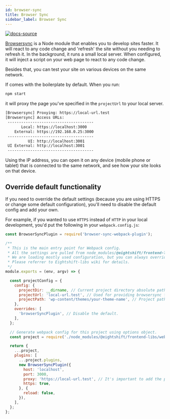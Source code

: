 ```yaml
---
id: browser-sync
title: Browser Sync
sidebar_label: Browser Sync
---
```


[![docs-source](https://img.shields.io/badge/source-eigthshift--frontend--libs-yellow?style=for-the-badge&logo=javascript&labelColor=2a2a2a)](https://github.com/infinum/eightshift-frontend-libs)


[Browsersync](https://browsersync.io/docs) is a Node module that enables you to develop sites faster. It will react to any code change and 'refresh' the site without you needing to refresh it. In the background, it runs a small local server. When configured, it will inject a script on your web page to react to any code change.

Besides that, you can test your site on various devices on the same network.

If comes with the boilerplate by default. When you run:

```bash
npm start
```

it will proxy the page you've specified in the `projectUrl` to your local server.

```bash
[Browsersync] Proxying: https://local-url.test
[Browsersync] Access URLs:
 --------------------------------------
       Local: https://localhost:3000
    External: https://192.168.0.25:3000
 --------------------------------------
          UI: http://localhost:3001
 UI External: http://localhost:3001
 --------------------------------------
```

Using the IP address, you can open it on any device (mobile phone or tablet) that is connected to the same network, and see how your site looks on that device.

## Override default functionality

If you need to override the default settings (because you are using HTTPS or change some default configuration), you'll need to disable the default config and add your own.

For example, if you wanted to use `HTTPS` instead of `HTTP` in your local development, you'd put the following in your `webpack.config.js`:

```js
const BrowserSyncPlugin = require('browser-sync-webpack-plugin');

/**
 * This is the main entry point for Webpack config.
 * All the settings are pulled from node_modules/@eightshift/frontend-libs/webpack.
 * We are loading mostly used configuration, but you can always override or turn off the default setup and provide your own.
 * Please referrer to Eightshift-libs wiki for details.
 */
module.exports = (env, argv) => {

  const projectConfig = {
    config: {
      projectDir: __dirname, // Current project directory absolute path.
      projectUrl: 'local-url.test', // Used for providing browsersync functionality.
      projectPath: 'wp-content/themes/your-theme-name', // Project path relative to project root.
    },
    overrides: [
      'browserSyncPlugin', // Disable the default.
    ],
  };

  // Generate webpack config for this project using options object.
  const project = require('./node_modules/@eightshift/frontend-libs/webpack')(argv.mode, projectConfig);

  return {
    ...project,
    plugins: [
      ...project.plugins,
      new BrowserSyncPlugin({
        host: 'localhost',
        port: 3000,
        proxy: 'https://local-url.test', // It's important to add the protocol when using https!
        https: true,
      }, {
        reload: false,
      }),
    ],
  };
};
```
